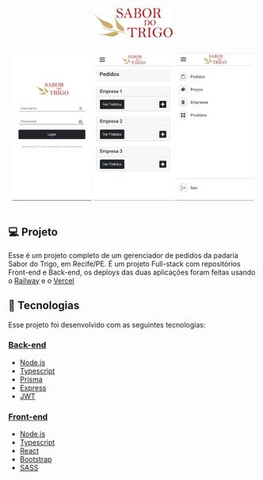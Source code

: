 <div align="center">
    <img src="./src/assets/images/logo.png" style="width: 160px"/>
</div>

##

<div align="center">
    <img src="./.github/preview1.jpg" style="width: 160px"/>
    <img src="./.github/preview2.jpg" style="width: 160px"/>
    <img src="./.github/preview3.jpg" style="width: 160px"/>
</div>

<br/>

## 💻 Projeto

Esse é um projeto completo de um gerenciador de pedidos da padaria Sabor do Trigo, em Recife/PE. É um projeto Full-stack com repositórios Front-end e Back-end, os deploys das duas aplicações foram feitas usando o [Railway](https://railway.app) e o [Vercel](https://vercel.com)

## 🌌 Tecnologias

Esse projeto foi desenvolvido com as seguintes tecnologias:

### **<a href="https://github.com/egfs1/padaria-pedidos-backend">Back-end</a>**

- [Node.js](https://nodejs.org/en/)
- [Typescript](https://www.typescriptlang.org/)
- [Prisma](https://prisma.io/)
- [Express](https://expressjs.com/pt-br/)
- [JWT](https://www.npmjs.com/package/jsonwebtoken)

### **<a href="https://github.com/egfs1/padaria-pedidos-frontend">Front-end</a>**
- [Node.js](https://nodejs.org/en/)
- [Typescript](https://www.typescriptlang.org/)
- [React](https://reactjs.org)
- [Bootstrap](https://getbootstrap.com/)
- [SASS](https://sass-lang.com/)
